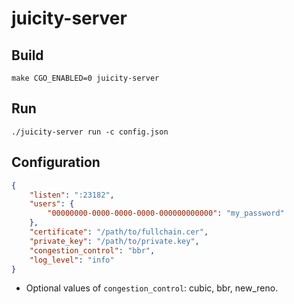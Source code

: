 # juicity-server

## Build

```shell
make CGO_ENABLED=0 juicity-server
```

## Run

```shell
./juicity-server run -c config.json
```

## Configuration

```json
{
    "listen": ":23182",
    "users": {
        "00000000-0000-0000-0000-000000000000": "my_password"
    },
    "certificate": "/path/to/fullchain.cer",
    "private_key": "/path/to/private.key",
    "congestion_control": "bbr",
    "log_level": "info"
}
```

- Optional values of `congestion_control`: cubic, bbr, new_reno.
